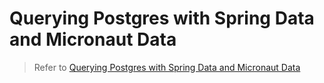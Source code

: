 # Querying Postgres with Spring Data and Micronaut Data

> Refer to [Querying Postgres with Spring Data and Micronaut Data](https://mflash.dev/blog/2020/04/05/querying-postgres-with-spring-data-and-micronaut-data/)
